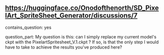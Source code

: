 ## https://huggingface.co/Onodofthenorth/SD_PixelArt_SpriteSheet_Generator/discussions/7

contains_question: yes

question_part: My question is this: can I simply replace my current model's ckpt with the PixelartSpritesheet_V.1.ckpt ? If so, is that the only step I would have to take to achieve the results you've produced here?